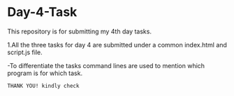 # Day-4-Task
This repository is for submitting my 4th day tasks.


1.All the three tasks for day 4 are submitted under a common index.html and script.js file.

  -To differentiate the tasks  command lines are used to mention which program is for which task.

    THANK YOU! kindly check

